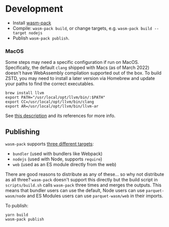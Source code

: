 # Development

- Install [wasm-pack](https://rustwasm.github.io/wasm-pack/)
- Compile: `wasm-pack build`, or change targets, e.g. `wasm-pack build --target nodejs`
- Publish `wasm-pack publish`.

### MacOS

Some steps may need a specific configuration if run on MacOS. Specifically, the default `clang` shipped with Macs (as of March 2022) doesn't have WebAssembly compilation supported out of the box. To build ZSTD, you may need to install a later version via Homebrew and update your paths to find the correct executables.

```
brew install llvm
export PATH="/usr/local/opt/llvm/bin/:$PATH"
export CC=/usr/local/opt/llvm/bin/clang
export AR=/usr/local/opt/llvm/bin/llvm-ar
```

See [this description](https://github.com/kylebarron/parquet-wasm/pull/2#issue-1159174043) and its references for more info.

## Publishing

`wasm-pack` supports [three different targets](https://rustwasm.github.io/docs/wasm-pack/commands/build.html#target):

- `bundler` (used with bundlers like Webpack)
- `nodejs` (used with Node, supports `require`)
- `web` (used as an ES module directly from the web)

There are good reasons to distribute as any of these... so why not distribute as all three? `wasm-pack` doesn't support this directly but the build script in `scripts/build.sh` calls `wasm-pack` three times and merges the outputs. This means that bundler users can use the default, Node users can use `parquet-wasm/node` and ES Modules users can use `parquet-wasm/web` in their imports.

To publish:

```
yarn build
wasm-pack publish
```
